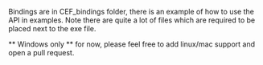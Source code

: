 Bindings are in CEF_bindings folder, there is an example of how to use the API in examples.
Note there are quite a lot of files which are required to be placed next to the exe file. 

** Windows only ** for now, please feel free to add linux/mac support and open a pull request.
